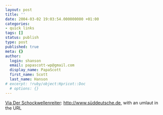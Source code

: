 ```yaml
---
layout: post
title: ''
date: 2004-03-02 19:03:54.000000000 +01:00
categories:
- quick links
tags: []
status: publish
type: post
published: true
meta: {}
author:
  login: shanson
  email: papascott-wp@gmail.com
  display_name: PapaScott
  first_name: Scott
  last_name: Hanson
# excerpt: !ruby/object:Hpricot::Doc
  # options: {}
---
```

<p><a title="[Süd mit »ü«]" href="http://schockwellenreiter.server-wg.de/blog/2085">Via Der Schockwellenreiter</a>: <a title="Does it work in IE? Should we care?" href="http://www.süddeutsche.de/">http://www.süddeutsche.de</a>, with an umlaut in the URL</p>
